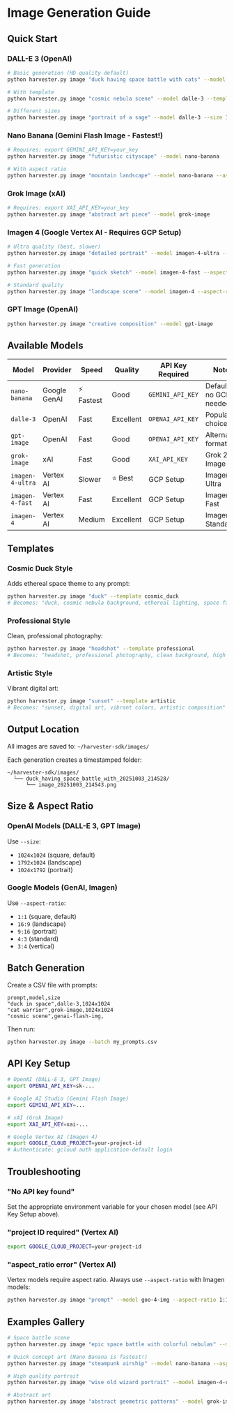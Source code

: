 # Image Generation Guide

## Quick Start

### DALL-E 3 (OpenAI)
```bash
# Basic generation (HD quality default)
python harvester.py image "duck having space battle with cats" --model dalle-3

# With template
python harvester.py image "cosmic nebula scene" --model dalle-3 --template cosmic_duck

# Different sizes
python harvester.py image "portrait of a sage" --model dalle-3 --size 1024x1792
```

### Nano Banana (Gemini Flash Image - Fastest!)
```bash
# Requires: export GEMINI_API_KEY=your_key
python harvester.py image "futuristic cityscape" --model nano-banana

# With aspect ratio
python harvester.py image "mountain landscape" --model nano-banana --aspect-ratio 16:9
```

### Grok Image (xAI)
```bash
# Requires: export XAI_API_KEY=your_key
python harvester.py image "abstract art piece" --model grok-image
```

### Imagen 4 (Google Vertex AI - Requires GCP Setup)
```bash
# Ultra quality (best, slower)
python harvester.py image "detailed portrait" --model imagen-4-ultra --aspect-ratio 9:16

# Fast generation
python harvester.py image "quick sketch" --model imagen-4-fast --aspect-ratio 16:9

# Standard quality
python harvester.py image "landscape scene" --model imagen-4 --aspect-ratio 16:9
```

### GPT Image (OpenAI)
```bash
python harvester.py image "creative composition" --model gpt-image
```

## Available Models

| Model | Provider | Speed | Quality | API Key Required | Notes |
|-------|----------|-------|---------|------------------|-------|
| `nano-banana` | Google GenAI | ⚡ Fastest | Good | `GEMINI_API_KEY` | Default, no GCP needed |
| `dalle-3` | OpenAI | Fast | Excellent | `OPENAI_API_KEY` | Popular choice |
| `gpt-image` | OpenAI | Fast | Good | `OPENAI_API_KEY` | Alternative format |
| `grok-image` | xAI | Fast | Good | `XAI_API_KEY` | Grok 2 Image |
| `imagen-4-ultra` | Vertex AI | Slower | ⭐ Best | GCP Setup | Imagen 4 Ultra |
| `imagen-4-fast` | Vertex AI | Fast | Excellent | GCP Setup | Imagen 4 Fast |
| `imagen-4` | Vertex AI | Medium | Excellent | GCP Setup | Imagen 4 Standard |

## Templates

### Cosmic Duck Style
Adds ethereal space theme to any prompt:
```bash
python harvester.py image "duck" --template cosmic_duck
# Becomes: "duck, cosmic nebula background, ethereal lighting, space fantasy art style"
```

### Professional Style
Clean, professional photography:
```bash
python harvester.py image "headshot" --template professional
# Becomes: "headshot, professional photography, clean background, high quality"
```

### Artistic Style
Vibrant digital art:
```bash
python harvester.py image "sunset" --template artistic
# Becomes: "sunset, digital art, vibrant colors, artistic composition"
```

## Output Location

All images are saved to: `~/harvester-sdk/images/`

Each generation creates a timestamped folder:
```
~/harvester-sdk/images/
  └── duck_having_space_battle_with_20251003_214528/
      └── image_20251003_214543.png
```

## Size & Aspect Ratio

### OpenAI Models (DALL-E 3, GPT Image)
Use `--size`:
- `1024x1024` (square, default)
- `1792x1024` (landscape)
- `1024x1792` (portrait)

### Google Models (GenAI, Imagen)
Use `--aspect-ratio`:
- `1:1` (square, default)
- `16:9` (landscape)
- `9:16` (portrait)
- `4:3` (standard)
- `3:4` (vertical)

## Batch Generation

Create a CSV file with prompts:

```csv
prompt,model,size
"duck in space",dalle-3,1024x1024
"cat warrior",grok-image,1024x1024
"cosmic scene",genai-flash-img,
```

Then run:
```bash
python harvester.py image --batch my_prompts.csv
```

## API Key Setup

```bash
# OpenAI (DALL-E 3, GPT Image)
export OPENAI_API_KEY=sk-...

# Google AI Studio (Gemini Flash Image)
export GEMINI_API_KEY=...

# xAI (Grok Image)
export XAI_API_KEY=xai-...

# Google Vertex AI (Imagen 4)
export GOOGLE_CLOUD_PROJECT=your-project-id
# Authenticate: gcloud auth application-default login
```

## Troubleshooting

### "No API key found"
Set the appropriate environment variable for your chosen model (see API Key Setup above).

### "project ID required" (Vertex AI)
```bash
export GOOGLE_CLOUD_PROJECT=your-project-id
```

### "aspect_ratio error" (Vertex AI)
Vertex models require aspect ratio. Always use `--aspect-ratio` with Imagen models:
```bash
python harvester.py image "prompt" --model goo-4-img --aspect-ratio 1:1
```

## Examples Gallery

```bash
# Space battle scene
python harvester.py image "epic space battle with colorful nebulas" --model dalle-3

# Quick concept art (Nano Banana is fastest!)
python harvester.py image "steampunk airship" --model nano-banana --aspect-ratio 16:9

# High quality portrait
python harvester.py image "wise old wizard portrait" --model imagen-4-ultra --aspect-ratio 9:16

# Abstract art
python harvester.py image "abstract geometric patterns" --model grok-image
```
